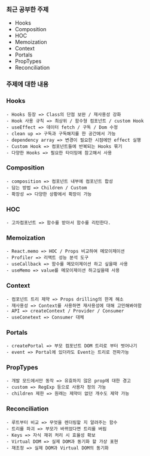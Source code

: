 ### 최근 공부한 주제

- Hooks
- Composition
- HOC
- Memoization
- Context
- Portals
- PropTypes
- Reconciliation

### 주제에 대한 내용

### Hooks

```
- Hooks 등장 => Class의 단점 보완 / 재사용성 강화
- Hook 사용 규칙 => 최상위 / 함수형 컴포넌트 / custom Hook
- useEffect => 데이터 fetch / 구독 / Dom 수정
- clean up => 구독과 구독해지를 한 공간에서 가능
- dependency array => 변경이 필요한 시점에만 effect 실행
- Custom Hook => 컴포넌트들에 반복되는 Hooks 묶기
- 다양한 Hooks => 필요한 타이밍에 참고해서 사용
```

### Composition

```
- composition => 컴포넌트 내부에 컴포넌트 합성
- 담는 방법 => Children / Custom
- 확장성 => 다양한 상황에서 확장이 가능
```

### HOC

```
- 고차컴포넌트 => 함수를 받아서 함수를 리턴한다.
```

### Memoization

```
- React.memo => HOC / Props 비교하여 메모이제이션
- Profiler => 리액트 성능 분석 도구
- useCallback => 함수를 메모이제이션 하고 싶을때 사용
- useMemo => value를 메모이제이션 하고싶을때 사용
```

### Context

```
- 컴포넌트 트리 제약 => Props drilling의 한계 해소
- 재사용성 => Context를 사용하면 재사용성에 대해 고민해봐야함
- API => createContext / Provider / Consumer
- useConetext => Consumer 대체
```

### Portals

```
- createPortal => 부모 컴포넌트 DOM 트리로 부터 벗어나기
- event => Portal에 있더라도 Event는 트리로 전파가능
```

### PropTypes

```
- 개발 모드에서만 동작 => 유효하지 않은 prop에 대한 경고
- custom => RegExp 등으로 사용자 정의 가능
- children 제한 => 원래는 제약이 없던 개수도 제약 가능
```

### Reconciliation

```
- 루트부터 비교 => 무엇을 렌더링할 지 알려주는 함수
- 트리를 파괴 => 부모가 바뀌었다면 트리를 버림
- Keys => 자식 재귀 처리 시 효율성 확보
- Virtual DOM => 실제 DOM과 동기화 할 가상 표현
- 재조정 => 실제 DOM과 Virtual DOM의 동기화
```
